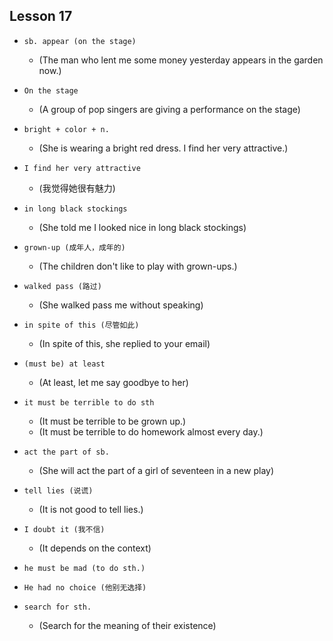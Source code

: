## Lesson 17

- `sb. appear (on the stage)`
  - (The man who lent me some money yesterday appears in the garden now.)

- `On the stage`
  - (A group of pop singers are giving a performance on the stage)

- `bright + color + n.`
  - (She is wearing a bright red dress. I find her very attractive.)

- `I find her very attractive`
  - (我觉得她很有魅力)

- `in long black stockings`
  - (She told me I looked nice in long black stockings)

- `grown-up (成年人，成年的)`
  - (The children don't like to play with grown-ups.)

- `walked pass (路过)`
  - (She walked pass me without speaking)

- `in spite of this (尽管如此)`
  - (In spite of this, she replied to your email)

- `(must be) at least`
  - (At least, let me say goodbye to her)

- `it must be terrible to do sth`
  - (It must be terrible to be grown up.)
  - (It must be terrible to do homework almost every day.)

- `act the part of sb.`
  - (She will act the part of a girl of seventeen in a new play)

- `tell lies (说谎)`
  - (It is not good to tell lies.)

- `I doubt it (我不信)`
  - (It depends on the context)

- `he must be mad (to do sth.)`

- `He had no choice (他别无选择)`

- `search for sth.`
  - (Search for the meaning of their existence)